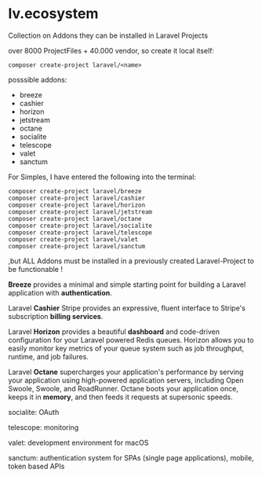 # lv.ecosystem
Collection on Addons they can be installed in Laravel Projects

over 8000 ProjectFiles + 40.000 vendor, so create it local itself:

````
composer create-project laravel/<name>
````

posssible addons:
* breeze
* cashier
* horizon
* jetstream
* octane
* socialite
* telescope
* valet
* sanctum

For Simples, I have entered the following into the terminal:

````
composer create-project laravel/breeze
composer create-project laravel/cashier
composer create-project laravel/horizon
composer create-project laravel/jetstream
composer create-project laravel/octane
composer create-project laravel/socialite
composer create-project laravel/telescope
composer create-project laravel/valet
composer create-project laravel/sanctum
````

,but ALL Addons must be installed in a previously created Laravel-Project to be functionable !


**Breeze** provides a minimal and simple starting point for building a Laravel application with **authentication**.

Laravel **Cashier** Stripe provides an expressive, fluent interface to Stripe's subscription **billing services**.

Laravel **Horizon** provides a beautiful **dashboard** and code-driven configuration for your Laravel powered Redis queues. Horizon allows you to easily monitor key metrics of your queue system such as job throughput, runtime, and job failures.

Laravel **Octane** supercharges your application's performance by serving your application using high-powered application servers, including Open Swoole, Swoole, and RoadRunner. Octane boots your application once, keeps it in **memory**, and then feeds it requests at supersonic speeds.

socialite: OAuth

telescope: monitoring

valet: development environment for macOS

sanctum: authentication system for SPAs (single page applications), mobile, token based APIs